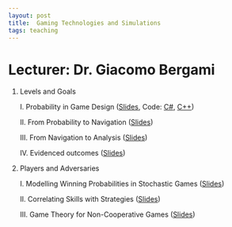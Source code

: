 ```yaml
---
layout: post
title:  Gaming Technologies and Simulations
tags: teaching
---
```


# Lecturer: Dr. Giacomo Bergami

 1.  Levels and Goals 
 
     I.  Probability in Game Design ([Slides](https://github.com/jackbergus/NCL_CSC3232/blob/main/slides/1_a_probability.pdf), Code: [C#](https://github.com/jackbergus/NCL_CSC3232/blob/main/csharp/ConsoleApp2/probabilities/Probabilities.cs), [C++](https://github.com/jackbergus/NCL_CSC3232/tree/main/cpp/01_probability))
     
     II.  From Probability to Navigation ([Slides](https://github.com/jackbergus/NCL_CSC3232/blob/main/slides/1_b_stochastic.pdf))
     
     III. From Navigation to Analysis ([Slides](https://github.com/jackbergus/NCL_CSC3232/blob/main/slides/1_c_goap.pdf))
     
     IV. Evidenced outcomes ([Slides](https://github.com/jackbergus/NCL_CSC3232/blob/main/slides/1_d_outcome.pdf))
     
 2. Players and Adversaries
 
     I. Modelling Winning Probabilities in Stochastic Games ([Slides](https://github.com/jackbergus/NCL_CSC3232/blob/main/slides/2_a_stochastic_adv.pdf))
     
     II. Correlating Skills with Strategies ([Slides](https://github.com/jackbergus/NCL_CSC3232/blob/main/slides/2_b_RL.pdf))
     
     III. Game Theory for Non-Cooperative Games ([Slides](https://github.com/jackbergus/NCL_CSC3232/blob/main/slides/2_c_TPCSG.pdf))
